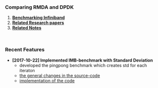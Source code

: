 ### Comparing RMDA and DPDK

1. **[Benchmarking Infiniband](INFINIBAND)**
2. **[Related Research papers](MPI-PAPERS)**
3. **[Related Notes](NOTES)**

<br>

### Recent Features

- **[2017-10-22] Implemented IMB-benchmark with Standard Deviation**
    - developed the pingpong benchmark which creates std for each iteraton
    - [the general changes in the source-code](/INFINIBAND/IMB-Experiments/pingpong-std-concept)
    - [implementation of the code](/INFINIBAND/IMB-Experiments/pingpong-std-impl)
